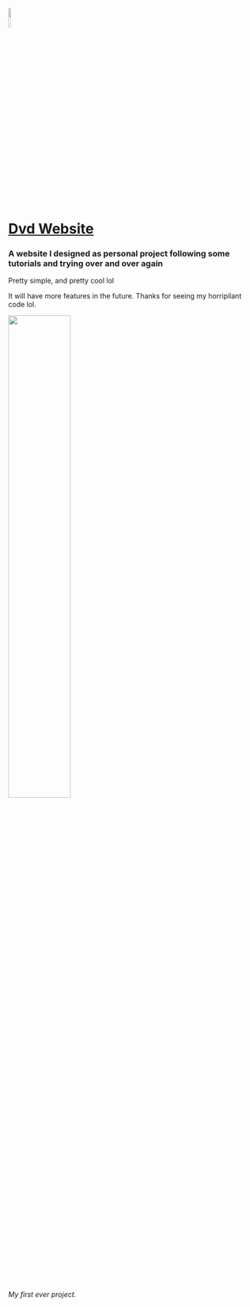 <img width=10% heigth=10% src="https://cdn.discordapp.com/attachments/854041813579989012/880470820965724240/Dvd_Small_Small.png">

# [Dvd Website](https://dvd-22.github.io/DvdWebsite/) 

### A website I designed as personal project following some tutorials and trying over and over again

Pretty simple, and pretty cool lol

It will have more features in the future. Thanks for seeing my horripilant code lol.


<img width=50% height=50% src="https://user-images.githubusercontent.com/75691650/130990362-c1068b87-97a8-49bc-b356-19f375aa92c8.png">

###### My first ever project.

